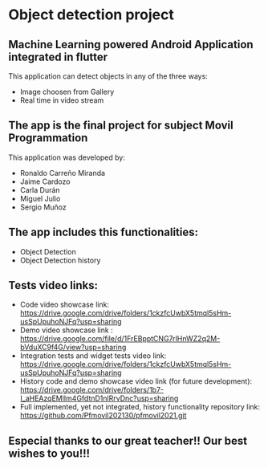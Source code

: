 # Object detection project
## Machine Learning powered Android Application integrated in flutter
This application can detect objects in any of the three ways:
  * Image choosen from Gallery
  * Real time in video stream
## The app is the final project for subject Movil Programmation
This application was developed by:
  * Ronaldo Carreño Miranda
  * Jaime Cardozo
  * Carla Durán
  * Miguel Julio
  * Sergio Muñoz
## The app includes this functionalities:
   * Object Detection
   * Object Detection history
## Tests video links:
   * Code video showcase link: https://drive.google.com/drive/folders/1ckzfcUwbX5tmql5sHm-usSpUpuhoNJFq?usp=sharing 
   * Demo video showcase link : https://drive.google.com/file/d/1FrEBpptCNG7rIHnWZ2q2M-bVduXC9f4G/view?usp=sharing 
   * Integration tests and widget tests video link: https://drive.google.com/drive/folders/1ckzfcUwbX5tmql5sHm-usSpUpuhoNJFq?usp=sharing
   * History code and demo showcase video link (for future development): https://drive.google.com/drive/folders/1b7-I_aHEAzqEMlIm4GfdtnD1nlRrvDnc?usp=sharing
   * Full implemented, yet not integrated, history functionality repository link:  https://github.com/Pfmovil202130/pfmovil2021.git
  ## Especial thanks to our great teacher!! Our best wishes to you!!! 
